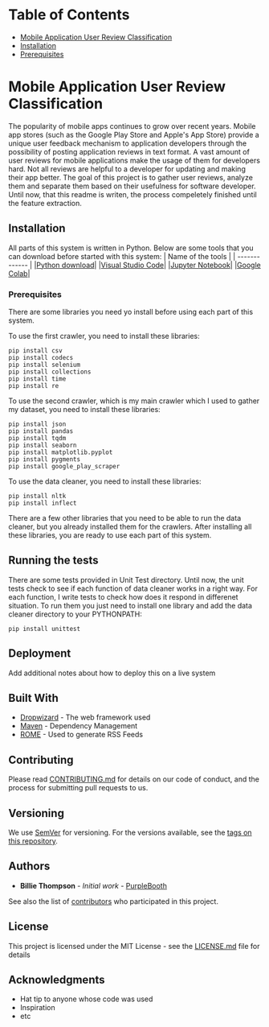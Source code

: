 # Table of Contents
* [Mobile Application User Review Classification](#mobile-application-user-review-classification)
* [Installation](#Installation)
* [Prerequisites](#Prerequisites)
# Mobile Application User Review Classification

The popularity of mobile apps continues to grow over recent years. Mobile app stores (such as the Google Play Store and Apple's App Store) provide a unique user feedback mechanism to application developers through the possibility of posting application reviews in text format. A vast amount of user reviews for mobile applications make the usage of them for developers hard. Not all reviews are helpful to a developer for updating and making their app better. 
The goal of this project is to gather user reviews, analyze them and separate them based on their usefulness for software developer. Until now, that this readme is writen, the process compeletely finished until the feature extraction.

## Installation
All parts of this system is written in Python. Below are some tools that you can download before started with this system:
| Name of the tools | 
| ------------- |
|[Python download](https://www.python.org/downloads/)|
|[Visual Studio Code](https://code.visualstudio.com/download)|
|[Jupyter Notebook](https://jupyter.org/install)|
|[Google Colab](https://colab.research.google.com/notebooks/welcome.ipynb)|


### Prerequisites

There are some libraries you need yo install before using each part of this system.

To use the first crawler, you need to install these libraries:
```
pip install csv
pip install codecs
pip install selenium 
pip install collections
pip install time
pip install re
```
To use the second crawler, which is my main crawler which I used to gather my dataset, you need to install these libraries:
```
pip install json
pip install pandas
pip install tqdm 
pip install seaborn
pip install matplotlib.pyplot
pip install pygments
pip install google_play_scraper
```
To use the data cleaner, you need to install these libraries:
```
pip install nltk
pip install inflect
```
There are a few other libraries that you need to be able to run the data cleaner, but you already installed them for the crawlers.
After installing all these libraries, you are ready to use each part of this system.

## Running the tests

There are some tests provided in Unit Test directory. Until now, the unit tests check to see if each function of data cleaner works in a right way. For each function, I write tests to check how does it respond in differenet situation. To run them you just need to install one library and add the data cleaner directory to your PYTHONPATH:
```
pip install unittest
```
## Deployment

Add additional notes about how to deploy this on a live system

## Built With

* [Dropwizard](http://www.dropwizard.io/1.0.2/docs/) - The web framework used
* [Maven](https://maven.apache.org/) - Dependency Management
* [ROME](https://rometools.github.io/rome/) - Used to generate RSS Feeds

## Contributing

Please read [CONTRIBUTING.md](https://gist.github.com/PurpleBooth/b24679402957c63ec426) for details on our code of conduct, and the process for submitting pull requests to us.

## Versioning

We use [SemVer](http://semver.org/) for versioning. For the versions available, see the [tags on this repository](https://github.com/your/project/tags). 

## Authors

* **Billie Thompson** - *Initial work* - [PurpleBooth](https://github.com/PurpleBooth)

See also the list of [contributors](https://github.com/your/project/contributors) who participated in this project.

## License

This project is licensed under the MIT License - see the [LICENSE.md](LICENSE.md) file for details

## Acknowledgments

* Hat tip to anyone whose code was used
* Inspiration
* etc
